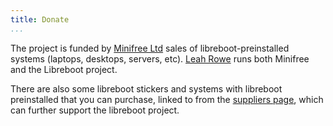 ```yaml
---
title: Donate
...
```


The project is funded by [Minifree Ltd](https://minifree.org/) sales of
libreboot-preinstalled systems (laptops, desktops, servers, etc). [Leah
Rowe](contrib.md) runs both Minifree and the Libreboot project.

There are also some libreboot stickers and systems with libreboot
preinstalled that you can purchase, linked to from the [suppliers
page](suppliers.md), which can further support the libreboot project.


